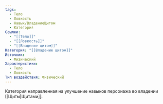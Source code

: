 ```yaml
---
tags:
  - Тело
  - Ловкость
  - Навык/ВладениеЩитом
  - Категория
Ссылки:
  - "[[Тело]]"
  - "[[Ловкость]]"
  - "[[Владение щитом]]"
Категория: "[[Владение щитом]]"
Источник:
  - Физический
Характеристики:
  - Тело
  - Ловкость
Тип воздействия: Физический
---
```

Категория направленная на улучшение навыков персонажа во владении [[Щиты|Щитами]]. 